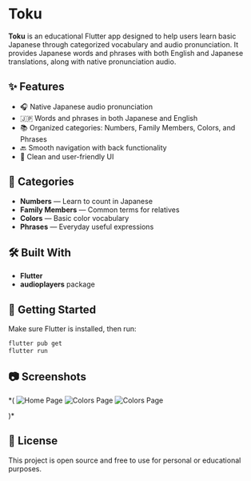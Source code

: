 
# Toku

**Toku** is an educational Flutter app designed to help users learn basic Japanese through categorized vocabulary and audio pronunciation. It provides Japanese words and phrases with both English and Japanese translations, along with native pronunciation audio.

## ✨ Features

- 🎧 Native Japanese audio pronunciation
- 🇯🇵 Words and phrases in both Japanese and English
- 📚 Organized categories: Numbers, Family Members, Colors, and Phrases
- 🔙 Smooth navigation with back functionality
- 📱 Clean and user-friendly UI

## 📂 Categories

- **Numbers** — Learn to count in Japanese
- **Family Members** — Common terms for relatives
- **Colors** — Basic color vocabulary
- **Phrases** — Everyday useful expressions

## 🛠 Built With

- **Flutter**
- **audioplayers** package

## 🚀 Getting Started

Make sure Flutter is installed, then run:

```bash
flutter pub get
flutter run
```

## 📷 Screenshots

*(
![Home Page](assets/screenshots/homepage.jpeg)
![Colors Page](assets/screenshots/colorspage.jpeg)
![Colors Page](assets/screenshots/phrasespage.jpeg)

)*

## 📄 License

This project is open source and free to use for personal or educational purposes.

